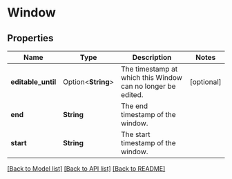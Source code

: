 # Window

## Properties

Name | Type | Description | Notes
------------ | ------------- | ------------- | -------------
**editable_until** | Option<**String**> | The timestamp at which this Window can no longer be edited. | [optional]
**end** | **String** | The end timestamp of the window. | 
**start** | **String** | The start timestamp of the window. | 

[[Back to Model list]](../README.md#documentation-for-models) [[Back to API list]](../README.md#documentation-for-api-endpoints) [[Back to README]](../README.md)


